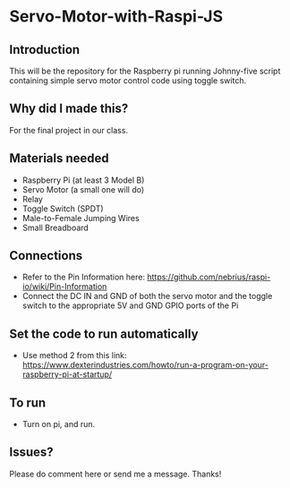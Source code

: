 # Servo-Motor-with-Raspi-JS

## Introduction
This will be the repository for the Raspberry pi running Johnny-five script containing simple servo motor control code using toggle switch.

## Why did I made this?
For the final project in our class.

## Materials needed
- Raspberry Pi (at least 3 Model B)
- Servo Motor (a small one will do)
- Relay
- Toggle Switch (SPDT)
- Male-to-Female Jumping Wires
- Small Breadboard

## Connections
- Refer to the Pin Information here: https://github.com/nebrius/raspi-io/wiki/Pin-Information
- Connect the DC IN and GND of both the servo motor and the toggle switch to the appropriate 5V and GND GPIO ports of the Pi

## Set the code to run automatically
- Use method 2 from this link: https://www.dexterindustries.com/howto/run-a-program-on-your-raspberry-pi-at-startup/

## To run
- Turn on pi, and run.

## Issues?
Please do comment here or send me a message. Thanks!
